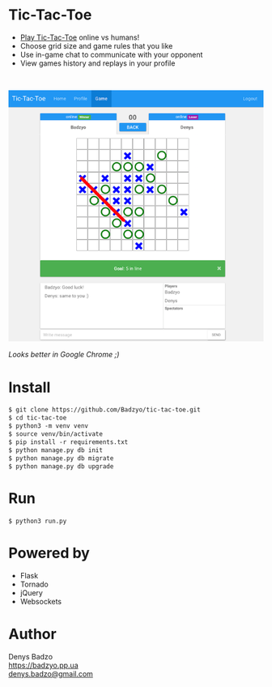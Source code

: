 # Tic-Tac-Toe

- [Play Tic-Tac-Toe](http://game.badzyo.pp.ua) online vs humans!  
- Choose grid size and game rules that you like  
- Use in-game chat to communicate with your opponent  
- View games history and replays in your profile  
<br>

[![](misc/Screenshot.png?raw=true)]()  

_Looks better in Google Chrome ;)_


Install
=======
```
$ git clone https://github.com/Badzyo/tic-tac-toe.git
$ cd tic-tac-toe
$ python3 -m venv venv
$ source venv/bin/activate
$ pip install -r requirements.txt
$ python manage.py db init
$ python manage.py db migrate
$ python manage.py db upgrade
```
Run
=====
```
$ python3 run.py
```

Powered by 
====
- Flask
- Tornado
- jQuery
- Websockets



Author
======
Denys Badzo  
https://badzyo.pp.ua  
denys.badzo@gmail.com